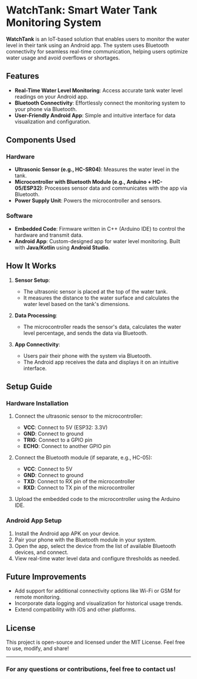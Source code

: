 # WatchTank: Smart Water Tank Monitoring System  

**WatchTank** is an IoT-based solution that enables users to monitor the water level in their tank using an Android app. The system uses Bluetooth connectivity for seamless real-time communication, helping users optimize water usage and avoid overflows or shortages.  

## Features  

- **Real-Time Water Level Monitoring**: Access accurate tank water level readings on your Android app.  
- **Bluetooth Connectivity**: Effortlessly connect the monitoring system to your phone via Bluetooth.  
- **User-Friendly Android App**: Simple and intuitive interface for data visualization and configuration.  

## Components Used  

### Hardware  
- **Ultrasonic Sensor (e.g., HC-SR04)**: Measures the water level in the tank.  
- **Microcontroller with Bluetooth Module (e.g., Arduino + HC-05/ESP32)**: Processes sensor data and communicates with the app via Bluetooth.  
- **Power Supply Unit**: Powers the microcontroller and sensors.  

### Software  
- **Embedded Code**: Firmware written in C++ (Arduino IDE) to control the hardware and transmit data.  
- **Android App**: Custom-designed app for water level monitoring. Built with **Java/Kotlin** using **Android Studio**.  

## How It Works  

1. **Sensor Setup**:  
   - The ultrasonic sensor is placed at the top of the water tank.  
   - It measures the distance to the water surface and calculates the water level based on the tank's dimensions.  

2. **Data Processing**:  
   - The microcontroller reads the sensor's data, calculates the water level percentage, and sends the data via Bluetooth.  

3. **App Connectivity**:  
   - Users pair their phone with the system via Bluetooth.  
   - The Android app receives the data and displays it on an intuitive interface.  

## Setup Guide  

### Hardware Installation  
1. Connect the ultrasonic sensor to the microcontroller:  
   - **VCC**: Connect to 5V (ESP32: 3.3V)  
   - **GND**: Connect to ground  
   - **TRIG**: Connect to a GPIO pin  
   - **ECHO**: Connect to another GPIO pin  

2. Connect the Bluetooth module (if separate, e.g., HC-05):  
   - **VCC**: Connect to 5V  
   - **GND**: Connect to ground  
   - **TXD**: Connect to RX pin of the microcontroller  
   - **RXD**: Connect to TX pin of the microcontroller  

3. Upload the embedded code to the microcontroller using the Arduino IDE.  

### Android App Setup  
1. Install the Android app APK on your device.  
2. Pair your phone with the Bluetooth module in your system.  
3. Open the app, select the device from the list of available Bluetooth devices, and connect.  
4. View real-time water level data and configure thresholds as needed.  

## Future Improvements  

- Add support for additional connectivity options like Wi-Fi or GSM for remote monitoring.  
- Incorporate data logging and visualization for historical usage trends.  
- Extend compatibility with iOS and other platforms.  

## License  

This project is open-source and licensed under the MIT License. Feel free to use, modify, and share!  

---

### For any questions or contributions, feel free to contact us!  
